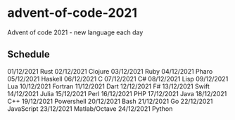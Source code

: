 # advent-of-code-2021

Advent of code 2021 - new language each day

## Schedule
01/12/2021	Rust
02/12/2021	Clojure
03/12/2021	Ruby
04/12/2021	Pharo
05/12/2021	Haskell
06/12/2021	C
07/12/2021	C#
08/12/2021	Lisp
09/12/2021	Lua
10/12/2021	Fortran
11/12/2021	Dart
12/12/2021	F#
13/12/2021	Swift
14/12/2021	Julia
15/12/2021	Perl
16/12/2021	PHP
17/12/2021	Java
18/12/2021	C++
19/12/2021	Powershell
20/12/2021	Bash
21/12/2021	Go
22/12/2021	JavaScript
23/12/2021	Matlab/Octave
24/12/2021	Python
